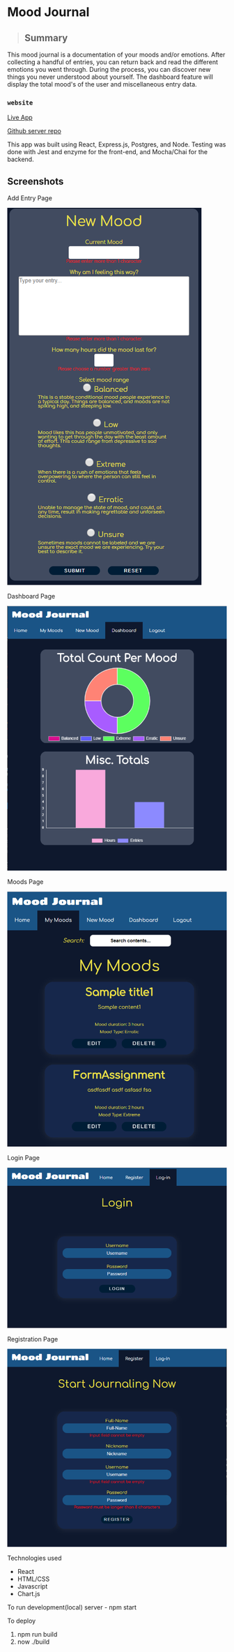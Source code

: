 Mood Journal
============

> ## Summary
This mood journal is a documentation of your moods and/or emotions. After collecting a handful of entries, you can return back and read the different emotions you went through. During the process, you can discover new things you never understood about yourself. The dashboard feature will display the total mood's of the user and miscellaneous entry data.

### `website`

[Live App](https://journal-app.hubertyang.now.sh/)

[Github server repo](https://github.com/flashcabaja64/mood-journal-server)


This app was built using React, Express.js, Postgres, and Node. Testing was done with Jest and enzyme for the front-end, and Mocha/Chai for the backend.

## Screenshots
Add Entry Page

![Add Entry page image](./src/screenshots/add_page.PNG)

Dashboard Page

![Dashboard page image](./src/screenshots/dashboard_page.PNG)

Moods Page

![Mood page image](./src/screenshots/moods_page.PNG)

Login Page

![Login page image](./src/screenshots/login_page.PNG)

Registration Page

![Registration page image](./src/screenshots/register_page.PNG)


Technologies used
* React
* HTML/CSS
* Javascript
* Chart.js

To run development(local) server - npm start

To deploy 
1. npm run build 
2. now ./build
